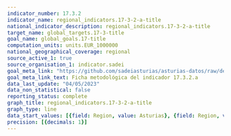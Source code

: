 ```yaml
---
indicator_number: 17.3.2
indicator_name: regional_indicators.17-3-2-a-title
national_indicator_description: regional_indicators.17-3-2-a-title
target_name: global_targets.17-3-title
goal_name: global_goals.17-title
computation_units: units.EUR_1000000
national_geographical_coverage: regional
source_active_1: true
source_organisation_1: indicator.sadei
goal_meta_link: "https://github.com/sadeiasturias/asturias-datos/raw/develop/descargas/metodologia/17.3.2.a.pdf"
goal_meta_link_text: Ficha metodológica del indicador 17.3.2.a
data_last_update: "04/05/2023"
data_non_statistical: false
reporting_status: complete
graph_title: regional_indicators.17-3-2-a-title
graph_type: line
data_start_values: [{field: Region, value: Asturias}, {field: Region, value: España}]
precision: [{decimals: 1}]
---
```

